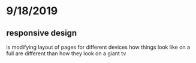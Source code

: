 # 9/18/2019

## responsive design

is modifying layout of pages for different devices
how things look like on a full are different than
how they look on a giant tv
